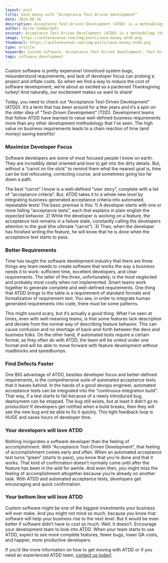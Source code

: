 ```yaml
---
layout: post
title: Save money with “Acceptance Test-Driven Development”
date: 2014-06-26
description: Acceptance Test-Driven Development (ATDD) is a methodology that encourages collaboration among the user, developer, and tester to ensure that acceptance tests exist before writing any code. This tight feedback loop is huge and saves money.
author: Byron Sommardahl 
excerpt: Acceptance Test-Driven Development (ATDD) is a methodology that encourages collaboration among the user, developer, and tester to ensure that acceptance tests exist before writing any code. This tight feedback loop is huge and saves money.
image: https://acklenavenue.com/img/posts/save-money-atdd.png
thumbnail: https://acklenavenue.com/img/posts/save-money-atdd.png
type: article
keywords: Custom software, Acceptance Test-Driven Development, Test-Driven Development, Software Developer
tags: software_development
---
```


Custom software is pretty expensive! Unnoticed system bugs, misunderstood requirements, and lack of developer focus can prolong a project and inflate costs. So when we find a way to reduce the cost of software development, we’re about as excited as a pardoned Thanksgiving turkey! And naturally, our excitement makes us want to share!

Today, you need to check out “Acceptance Test-Driven Development” (ATDD). It’s a term that has been around for a few years and it’s a spin on the older idea of “Test-Driven Development” (TDD). Development teams that follow ATDD have learned to value well-defined business requirements more than any other development methodology that I’ve seen. The high value on business requirements leads to a chain reaction of time (and money) saving benefits!

### Maximize Developer Focus

Software developers are some of most focused people I know on earth. They are incredibly detail oriented and love to get into the dirty details. But, without a “carrot on the stick” to remind them what the nearest goal is, time can be lost refocusing, correcting course, and sometimes going too far down a path.

The best “carrot“ I know is a well-defined “user story”, complete with a list of “acceptance criteria”. But, ATDD takes it to a whole new level by integrating business-generated acceptance criteria into automated, repeatable tests! The basic premise is this: 1) A developer starts with one or more failing “acceptance tests”, each that explains in plain english the expected behavior. 2) While the developer is working on a feature, the acceptance test remains in a failure state, constantly calling the developers attention to the goal (the ultimate “carrot”). 3) Then, when the developer has finished writing the feature, he will know that he is done when the acceptance test starts to pass.

### Better Requirements

Time has taught the software development industry that there are three things any team needs to create software that works the way a business needs it to work: sufficient time, excellent developers, and clear requirements. The latter of the three, unfortunately, is the most neglected and probably most costly when not implemented. Smart teams work together to generate complete and well-defined requirements. One thing that ATDD brings to the table is a requirement of standard formats and formalization of requirement text. You see, in order to integrate human generated requirements into code, there must be some patterns.

This might sound scary, but it’s actually a good thing. What I’ve seen at times, even with well-meaning teams, is that some features lack description and deviate from the normal way of describing feature behavior.  This can cause confusion and no shortage of back-and-forth between the devs and business folks.  On the other hand, if automated tests require a certain format, as they often do with ATDD, the team will be united under one format and will be able to move forward with feature development without roadblocks and speedbumps.

###  Find Defects Faster

One BIG advantage of ATDD, besides developer focus and better-defined requirements, is the comprehensive suite of automated acceptance tests that it leaves behind. In the hands of a good devops engineer, automated acceptance tests can be integrated into the “continuous integration build”. That way, if a test starts to fail because of a newly introduced bug, deployment can be stopped. The bug still exists, but at least it didn’t go to production! If developers get notified when a build breaks, then they will see the new bug and be able to fix it quickly. This tight feedback loop is HUGE and saves hours of developer time.

### Your developers will love ATDD

Nothing invigorates a software developer than the feeling of accomplishment.  With “Acceptance Test-Driven Development”, that feeling of accomplishment comes early and often. When an automated acceptance test turns “green” (starts to pass), you know that you’re done and that it works. That kind of confirmation doesn’t normally come until after the feature has been in the wild for awhile. And even then, you might miss the feeling of accomplishment altogether because you’re already on another task. With ATDD and automated acceptance tests, developers get encouraging and quick confirmation.

### Your bottom line will love ATDD

Custom software might be one of the biggest investments your business will ever make. And you might not mind so much, because you know that software will help your business rise to the next level. But it would be even better if software didn’t have to cost so much. Well, it doesn’t. Encourage your development team to look into ATDD. When your team starts to use ATDD, expect to see more complete features, fewer bugs, lower QA costs, and happier, more productive developers.

If you’d like more information on how to get moving with ATDD or if you need an experienced ATDD team, [contact us today!](#contact-us).




